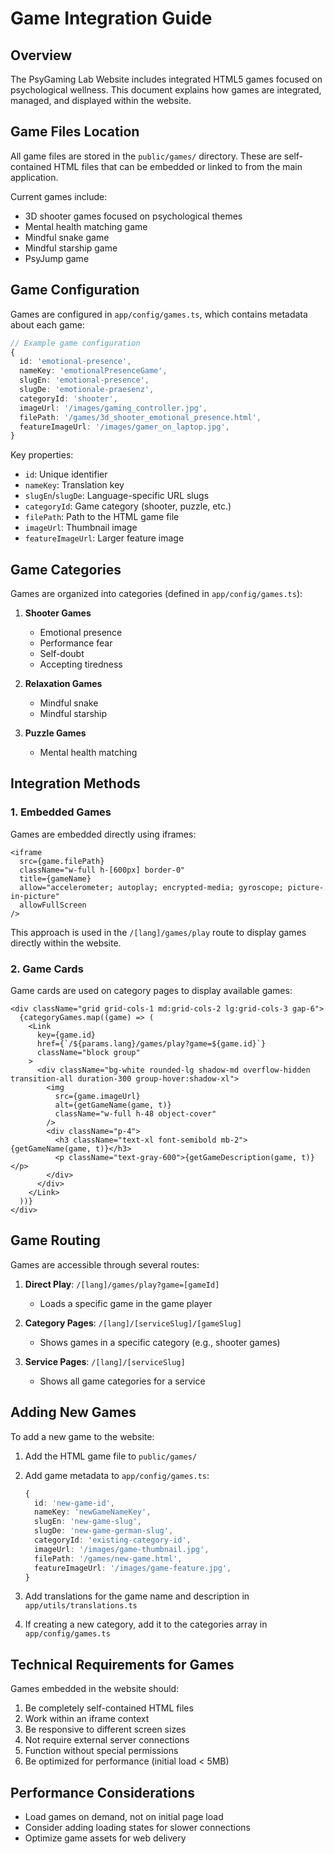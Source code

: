 # Game Integration Guide

## Overview
The PsyGaming Lab Website includes integrated HTML5 games focused on psychological wellness. This document explains how games are integrated, managed, and displayed within the website.

## Game Files Location
All game files are stored in the `public/games/` directory. These are self-contained HTML files that can be embedded or linked to from the main application.

Current games include:
- 3D shooter games focused on psychological themes
- Mental health matching game
- Mindful snake game
- Mindful starship game
- PsyJump game

## Game Configuration
Games are configured in `app/config/games.ts`, which contains metadata about each game:

```typescript
// Example game configuration
{
  id: 'emotional-presence',
  nameKey: 'emotionalPresenceGame',
  slugEn: 'emotional-presence',
  slugDe: 'emotionale-praesenz',
  categoryId: 'shooter',
  imageUrl: '/images/gaming_controller.jpg',
  filePath: '/games/3d_shooter_emotional_presence.html',
  featureImageUrl: '/images/gamer_on_laptop.jpg',
}
```

Key properties:
- `id`: Unique identifier
- `nameKey`: Translation key
- `slugEn`/`slugDe`: Language-specific URL slugs
- `categoryId`: Game category (shooter, puzzle, etc.)
- `filePath`: Path to the HTML game file
- `imageUrl`: Thumbnail image
- `featureImageUrl`: Larger feature image

## Game Categories
Games are organized into categories (defined in `app/config/games.ts`):

1. **Shooter Games**
   - Emotional presence
   - Performance fear
   - Self-doubt
   - Accepting tiredness

2. **Relaxation Games**
   - Mindful snake
   - Mindful starship

3. **Puzzle Games**
   - Mental health matching

## Integration Methods

### 1. Embedded Games
Games are embedded directly using iframes:

```tsx
<iframe 
  src={game.filePath}
  className="w-full h-[600px] border-0"
  title={gameName}
  allow="accelerometer; autoplay; encrypted-media; gyroscope; picture-in-picture"
  allowFullScreen
/>
```

This approach is used in the `/[lang]/games/play` route to display games directly within the website.

### 2. Game Cards
Game cards are used on category pages to display available games:

```tsx
<div className="grid grid-cols-1 md:grid-cols-2 lg:grid-cols-3 gap-6">
  {categoryGames.map((game) => (
    <Link 
      key={game.id}
      href={`/${params.lang}/games/play?game=${game.id}`}
      className="block group"
    >
      <div className="bg-white rounded-lg shadow-md overflow-hidden transition-all duration-300 group-hover:shadow-xl">
        <img 
          src={game.imageUrl} 
          alt={getGameName(game, t)} 
          className="w-full h-48 object-cover"
        />
        <div className="p-4">
          <h3 className="text-xl font-semibold mb-2">{getGameName(game, t)}</h3>
          <p className="text-gray-600">{getGameDescription(game, t)}</p>
        </div>
      </div>
    </Link>
  ))}
</div>
```

## Game Routing
Games are accessible through several routes:

1. **Direct Play**: `/[lang]/games/play?game=[gameId]` 
   - Loads a specific game in the game player

2. **Category Pages**: `/[lang]/[serviceSlug]/[gameSlug]`
   - Shows games in a specific category (e.g., shooter games)

3. **Service Pages**: `/[lang]/[serviceSlug]`
   - Shows all game categories for a service

## Adding New Games

To add a new game to the website:

1. Add the HTML game file to `public/games/`

2. Add game metadata to `app/config/games.ts`:
   ```typescript
   {
     id: 'new-game-id',
     nameKey: 'newGameNameKey',
     slugEn: 'new-game-slug',
     slugDe: 'new-game-german-slug',
     categoryId: 'existing-category-id',
     imageUrl: '/images/game-thumbnail.jpg',
     filePath: '/games/new-game.html',
     featureImageUrl: '/images/game-feature.jpg',
   }
   ```

3. Add translations for the game name and description in `app/utils/translations.ts`

4. If creating a new category, add it to the categories array in `app/config/games.ts`

## Technical Requirements for Games

Games embedded in the website should:

1. Be completely self-contained HTML files
2. Work within an iframe context
3. Be responsive to different screen sizes
4. Not require external server connections
5. Function without special permissions
6. Be optimized for performance (initial load < 5MB)

## Performance Considerations

- Load games on demand, not on initial page load
- Consider adding loading states for slower connections
- Optimize game assets for web delivery 